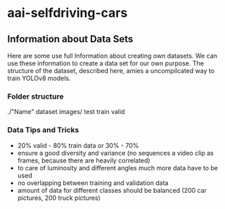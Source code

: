 # aai-selfdriving-cars

## Information about Data Sets
Here are some use full Information about creating own datasets.
We can use these information to create a data set for our own purpose.
The structure of the dataset, described here, amies a uncompilcated way to train YOLOv8 models.

### Folder structure

./"Name" dataset
    images/
        test
        train
        valid

### Data Tips and Tricks
* 20% valid - 80% train data or 30% - 70% 
* ensure a good diversity and variance (no sequences a video clip as frames, because there are heavily correlated)
* to care of luminosity and different angles much more data have to be used
* no overlapping between training and validation data
* amount of data for different classes should be balanced (200 car pictures, 200 truck pictures)
